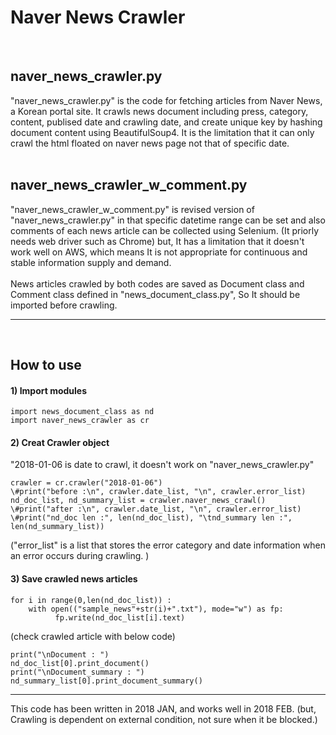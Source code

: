 # Naver News Crawler<br>
<br>

## naver_news_crawler.py
"naver_news_crawler.py" is the code for fetching articles from Naver News, a Korean portal site. It crawls news document including press, category, content, publised date and crawling date, and create unique key by hashing document content using BeautifulSoup4. It is the limitation that it can only crawl the html floated on naver news page not that of specific date.<br>
<br>

## naver_news_crawler_w_comment.py
"naver_news_crawler_w_comment.py" is revised version of "naver_news_crawler.py" in that specific datetime range can be set and also comments of each news article can be collected using Selenium. (It priorly needs web driver such as Chrome) but, It has a limitation that it doesn't work well on AWS, which means It is not appropriate for continuous and stable information supply and demand.<br>
<br>
News articles crawled by both codes are saved as Document class and Comment class defined in "news_document_class.py", So It should be imported before crawling.<br>
<hr>
<br>

## How to use
#### 1) Import modules
<pre><code>import news_document_class as nd
import naver_news_crawler as cr<br></code></pre>

#### 2) Creat Crawler object
"2018-01-06 is date to crawl, it doesn't work on "naver_news_crawler.py"
<pre><code>crawler = cr.crawler("2018-01-06")
\#print("before :\n", crawler.date_list, "\n", crawler.error_list)
nd_doc_list, nd_summary_list = crawler.naver_news_crawl()
\#print("after :\n", crawler.date_list, "\n", crawler.error_list)
\#print("nd_doc len :", len(nd_doc_list), "\tnd_summary len :", len(nd_summary_list))
</code></pre>

("error_list" is a list that stores the error category and date information when an error occurs during crawling. )

#### 3) Save crawled news articles
<pre><code>for i in range(0,len(nd_doc_list)) :
	with open(("sample_news"+str(i)+".txt"), mode="w") as fp:
          fp.write(nd_doc_list[i].text)
</code></pre>

(check crawled article with below code)
<pre><code>print("\nDocument : ")
nd_doc_list[0].print_document()
print("\nDocument_summary : ")
nd_summary_list[0].print_document_summary()
</code></pre>


<hr>
This code has been written in 2018 JAN, and works well in 2018 FEB. (but, Crawling is dependent on external condition, not sure when it be blocked.)
